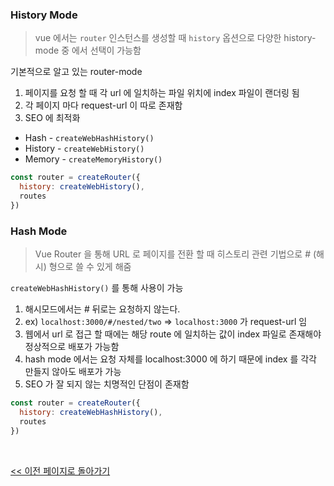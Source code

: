 ### History Mode

> vue 에서는 `router` 인스턴스를 생성할 때 `history` 옵션으로 다양한 history-mode 중 에서 선택이 가능함

기본적으로 알고 있는 router-mode

1. 페이지를 요청 할 때 각 url 에 일치하는 파일 위치에 index 파일이 랜더링 됨
2. 각 페이지 마다 request-url 이 따로 존재함
3. SEO 에 최적화

- Hash - `createWebHashHistory()`
- History - `createWebHistory()`
- Memory - `createMemoryHistory()`

```javascript
const router = createRouter({
  history: createWebHistory(),
  routes
})
```

### Hash Mode

> Vue Router 을 통해 URL 로 페이지를 전환 할 때 히스토리 관련 기법으로 # (해시) 형으로 쓸 수 있게 해줌

`createWebHashHistory()` 를 통해 사용이 가능

1. 해시모드에서는 # 뒤로는 요청하지 않는다.
2. ex) `localhost:3000/#/nested/two` => `localhost:3000` 가 request-url 임
3. 웹에서 url 로 접근 할 때에는 해당 route 에 일치하는 값이 index 파일로 존재해야 정상적으로 배포가 가능함
4. hash mode 에서는 요청 자체를 localhost:3000 에 하기 때문에 index 를 각각 만들지 않아도 배포가 가능
5. SEO 가 잘 되지 않는 치명적인 단점이 존재함

```javascript
const router = createRouter({
  history: createWebHashHistory(),
  routes
})
```

<br/>

[<< 이전 페이지로 돌아가기](../../README.md)
